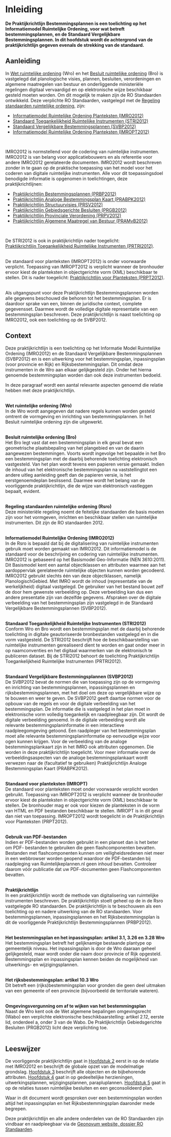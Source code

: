 # Inleiding

**De Praktijkrichtlijn Bestemmingsplannen is een toelichting op het
Informatiemodel Ruimtelijke Ordening, voor wat betreft bestemmingsplannen, en de
Standaard Vergelijkbare Bestemmingsplannen. In dit hoofdstuk wordt de
achtergrond van de praktijkrichtlijn gegeven evenals de strekking van de
standaard.**

## Aanleiding

In <a href='http://wetten.overheid.nl/BWBR0020449' target='_blank'>Wet ruimtelijke ordening</a> (Wro) en het <a href='http://wetten.overheid.nl/BWBR0023798' target='_blank'>Besluit ruimtelijke ordening</a> (Bro)
is vastgelegd dat planologische visies, plannen, besluiten, verordeningen en
algemene maatregelen van bestuur en onderliggende ministeriële regelingen
digitaal vervaardigd en op elektronische wijze beschikbaar gesteld moeten
worden. Om dit mogelijk te maken zijn de RO Standaarden ontwikkeld. Deze verplichte RO Standaarden, vastgelegd met de <a href='http://wetten.overheid.nl/BWBR0031829' target='_blank'>Regeling
standaarden ruimtelijke ordening</a>, zijn:  

<ul><li><a href='https://docs.geostandaarden.nl/ro/imro' target='_blank'> Informatiemodel Ruimtelijke Ordening Planteksten (IMRO2012)</a></li> 
<li><a href='https://docs.geostandaarden.nl/ro/stri' target='_blank'>Standaard Toegankelijkheid Ruimtelijke Instrumenten (STRI2012)</a></li> 
<li><a href='https://docs.geostandaarden.nl/ro/svbp' target='_blank'>Standaard Vergelijkbare Bestemmingsplannen (SVBP2012)</a></li>
<li><a href='https://docs.geostandaarden.nl/ro/imropt' target='_blank'> Informatiemodel Ruimtelijke Ordening Planteksten (IMROPT2012)</a></li>
</ul>
<br/>

IMRO2012 is normstellend voor de codering van ruimtelijke instrumenten. IMRO2012
is van belang voor applicatiebouwers en als referentie voor andere IMRO2012
gerelateerde documenten. IMRO2012 wordt beschreven zonder in te gaan op de
praktische toepassing van het model voor het coderen van digitale ruimtelijke
instrumenten. Alle voor dit toepassingsdoel benodigde informatie is opgenomen in
toelichtingen, deze praktijkrichtlijnen:  

<ul><li><a href='https://docs.geostandaarden.nl/ro/bp2012/' target='_blank'>Praktijkrichtlijn Bestemmingsplannen (PRBP2012)</a></li>
<li><a href='https://docs.geostandaarden.nl/ro/abpk2012/' target='_blank'>Praktijkrichtlijn Analoge Bestemmingsplan Kaart (PRABPK2012)</a></li>
<li><a href='https://docs.geostandaarden.nl/ro/sv2012/' target='_blank'>Praktijkrichtlijn Structuurvisies (PRSV2012)</a></li>
<li><a href='https://docs.geostandaarden.nl/ro/gb2012/' target='_blank'>Praktijkrichtlijn Gebiedsgerichte Besluiten (PRGB2012)</a></li>
<li><a href='https://docs.geostandaarden.nl/ro/pv2012/' target='_blank'>Praktijkrichtlijn Provinciale Verordening (PRPV2012)</a></li>
<li><a href='https://docs.geostandaarden.nl/ro/amvb2012/' target='_blank'>Praktijkrichtlijn Algemene Maatregel van Bestuur (PRAMvB2012)</a></li>
</ul><br/>

De STRI2012 is ook in praktijkrichtlijn nader toegelicht:<br/>
<a href='https://docs.geostandaarden.nl/ro/tri2012' target='_blank'>Praktijkrichtlijn Toegankelijkheid Ruimtelijke Instrumenten (PRTRI2012)</a>.
<br/><br/>

De standaard voor planteksten (IMROPT2012) is onder voorwaarde verplicht.
Toepassing van IMROPT2012 is verplicht wanneer de bronhouder ervoor kiest de
planteksten in objectgerichte vorm (XML) beschikbaar te stellen. Dit is nader toegelicht: 
<a href='https://docs.geostandaarden.nl/ro/pt2012/' target='_blank'>Praktijkrichtlijn voor Planteksten (PRPT2012)</a>.
<br/><br/>

Als uitgangspunt voor deze Praktijkrichtlijn Bestemmingsplannen worden alle gegevens
beschouwd die behoren tot het bestemmingsplan. Er is daardoor sprake van een,
binnen de juridische context, complete gegevensset. Daarmee wordt de volledige
digitale representatie van een bestemmingsplan beschreven. Deze
praktijkrichtlijn is naast toelichting op IMRO2012, ook een toelichting op de
SVBP2012.

## Context

Deze praktijkrichtlijn is een toelichting op het Informatie Model Ruimtelijke
Ordening (IMRO2012) en de Standaard Vergelijkbare Bestemmingsplannen (SVBP2012)
en is een uitwerking voor het bestemmingsplan, inpassingsplan (voor provincie en
Rijk) en Rijksbestemmingsplan. Dit omdat deze instrumenten in de Wro aan elkaar
gelijkgesteld zijn. Onder het hierna genoemde bestemmingsplan worden dan ook
deze instrumenten bedoeld.

In deze paragraaf wordt een aantal relevante aspecten genoemd die relatie hebben
met deze praktijkrichtlijn.
<br/><br/>

**Wet ruimtelijke ordening (Wro)**  
In de Wro wordt aangegeven dat nadere regels kunnen worden gesteld omtrent de
vormgeving en inrichting van bestemmingsplannen. In het Besluit ruimtelijke
ordening zijn die uitgewerkt.
<br/><br/>

**Besluit ruimtelijke ordening (Bro)**  
Het Bro legt vast dat een bestemmingsplan in elk geval bevat een geometrische
plaatsbepaling van het plangebied en van de daarin aangewezen bestemmingen.
Voorts wordt ingevolge het bepaalde in het Bro een bestemmingsplan met de
daarbij behorende toelichting elektronisch vastgesteld. Van het plan wordt
tevens een papieren versie gemaakt. Indien de inhoud van het elektronische
bestemmingsplan na vaststellingtot een andere uitleg aanleiding geeft dan de
papieren versie, is het eerstgenoemdeplan beslissend. Daarmee wordt het belang
van de voorliggende praktijkrichtlijn, die de wijze van elektronisch vastleggen
bepaalt, evident.
<br/><br/>

**Regeling standaarden ruimtelijke ordening (Rsro)**  
Deze ministeriële regeling noemt de feitelijke standaarden die basis moeten zijn
voor het vormgeven, inrichten en beschikbaar stellen van ruimtelijke
instrumenten. Dit zijn de RO standaarden 2012.
<br/><br/>

**Informatiemodel Ruimtelijke Ordening (IMRO2012)**  
In de Rsro is bepaald dat bij de digitalisering van ruimtelijke instrumenten
gebruik moet worden gemaakt van IMRO2012. Dit informatiemodel is de standaard
voor de beschrijving en codering van ruimtelijke instrumenten. IMRO2012 is
gebaseerd op het Basismodel Geo-Informatie (NEN 3610:2011). Dit Basismodel
kent een aantal objectklassen en attributen waarmee aan het aardoppervlak
gerelateerde ruimtelijke objecten kunnen worden gecodeerd. IMRO2012 gebruikt
slechts één van deze objectklassen, namelijk PlanologischGebied.
Met IMRO wordt de inhoud (representatie van de werkelijkheid) digitaal
vastgelegd. De gebruiker van het bestand bouwt zelf de door hem gewenste
verbeelding op. Deze verbeelding kan dus een andere presentatie zijn van
dezelfde gegevens. Afspraken over de digitale verbeelding van het
bestemmingsplan zijn vastgelegd in de Standaard Vergelijkbare Bestemmingsplannen
(SVBP2012).
<br/><br/>

**Standaard Toegankelijkheid Ruimtelijke Instrumenten (STRI2012)**  
Conform Wro en Bro wordt een bestemmingsplan met de daarbij behorende
toelichting in digitale geautoriseerde bronbestanden vastgelegd en in die vorm
vastgesteld. De STRI2012 beschrijft hoe de beschikbaarstelling van ruimtelijke
instrumenten gerealiseerd dient te worden en gaat onder meer in op
naamconventies en het digitaal waarmerken van de elektronisch te publiceren
dataset. Bij de STRI2012 behoort de toelichting Praktijkrichtlijn
Toegankelijkheid Ruimtelijke Instrumenten (PRTRI2012).
<br/><br/>

**Standaard Vergelijkbare Bestemmingsplannen (SVBP2012)**  
De SVBP2012 bevat de normen die van toepassing zijn op de vormgeving en
inrichting van bestemmingsplannen, inpassingsplannen en rijksbestemmingsplannen,
met het doel om deze op vergelijkbare wijze op te bouwen en weer te geven. De
SVBP2012 geeft daartoe normen voor de opbouw van de regels en voor de digitale
verbeelding van het bestemmingsplan.
De informatie die is vastgelegd in het plan moet in elektronische vorm volledig
toegankelijk en raadpleegbaar zijn. Dit wordt de digitale verbeelding genoemd.
In de digitale verbeelding wordt alle relevante bestemmingsplaninformatie in een
interactieve raadpleegomgeving getoond. Een raadpleger van het bestemmingsplan
moet alle relevante bestemmingsplaninformatie op eenvoudige wijze voor ogen
kunnen krijgen.
Voor de verbeelding van de analoge bestemmingsplankaart zijn in het IMRO ook
attributen opgenomen. Die worden in deze praktijkrichtlijn toegelicht. Voor meer
informatie over de verbeeldingsaspecten van de analoge bestemmingsplankaart
wordt verwezen naar de (facultatief te gebruiken) Praktijkrichtlijn Analoge
Bestemmingsplan Kaart (PRABPK2012).
<br/><br/>

**Standaard voor planteksten (IMROPT)**  
De standaard voor planteksten moet onder voorwaarde verplicht worden gebruikt.
Toepassing van IMROPT2012 is verplicht wanneer de bronhouder ervoor kiest de
planteksten in objectgerichte vorm (XML) beschikbaar te stellen. De bronhouder
mag er ook voor kiezen de planteksten in de vorm van HTML en PDF bestanden
beschikbaar te stellen. IMROPT is in dit geval dan niet van toepassing.
IMROPT2012 wordt toegelicht in de Praktijkrichtlijn voor Planteksten (PRPT2012).
<br/><br/>

**Gebruik van PDF-bestanden**  
Indien er PDF-bestanden worden gebruikt in een planset dan is het beter om PDF-
bestanden te gebruiken die geen flashcomponenten bevatten. Bestanden met
flashcomponenten kunnen om veiligheidsredenen niet meer in een webbrowser worden
geopend waardoor de PDF-bestanden bij raadpleging van Ruimtelijkeplannen.nl geen
inhoud bevatten.
Controleer daarom vóór publicatie dat uw PDF-documenten geen Flashcomponenten
bevatten.
<br/><br/>

**Praktijkrichtlijn**  
In een praktijkrichtlijn wordt de methode van digitalisering van ruimtelijke
instrumenten beschreven. De praktijkrichtlijn stoelt geheel op de in de Rsro
vastgelegde RO standaarden. De praktijkrichtlijn is te beschouwen als een
toelichting op en nadere uitwerking van de RO standaarden. Voor
bestemmingsplannen, inpassingsplannen en het Rijksbestemmingsplan is dit de
voorliggende Praktijkrichtlijn Bestemmingsplannen (PRBP2012).
<br/><br/>

**Het bestemmingsplan en het inpassingsplan: artikel 3.1, 3.26 en 3.28 Wro**  
Het bestemmingsplan betreft het gelijknamige bestaande plantype op gemeentelijk
niveau. Het inpassingsplan is door de Wro daaraan geheel gelijkgesteld, maar
wordt onder die naam door provincie of Rijk opgesteld. Bestemmingsplan en
inpassingsplan kennen beiden de mogelijkheid van uitwerkings- en
wijzigingsplannen.
<br/><br/>

**Het rijksbestemmingsplan: artikel 10.3 Wro**  
Dit betreft een (rijks)bestemmingsplan voor gronden die geen deel uitmaken van
een gemeente of een provincie (bijvoorbeeld de territoriale wateren).
<br/><br/>

**Omgevingsvergunning om af te wijken van het bestemmingsplan**  
Naast de Wro kent ook de Wet algemene bepalingen omgevingsrecht (Wabo) een
verplichte elektronische beschikbaarstelling: artikel 2.12, eerste lid,
onderdeel a, onder 3 van de Wabo. De Praktijkrichtlijn Gebiedsgerichte Besluiten
(PRGB2012) licht deze verplichting toe.
<br/><br/>

## Leeswijzer

De voorliggende praktijkrichtlijn gaat in [Hoofdstuk 2](#H02) eerst in op de relatie met
IMRO2012 en beschrijft de globale opzet van de modelmatige grondslag. [Hoofdstuk
3](#H03) beschrijft alle objecten en de bijbehorende attributen. [Hoofdstuk 4](#H04) gaat in
op gedeeltelijke herzieningen, uitwerkingsplannen, wijzigingsplannen,
parapluplannen. [Hoofdstuk 5](#H05) gaat in op de relaties tussen ruimtelijke besluiten
en een geconsolideerd plan.

Waar in dit document wordt gesproken over een bestemmingsplan worden altijd het
inpassingsplan en het Rijksbestemmingsplan daaronder mede begrepen.

Deze praktijkrichtlijn en alle andere onderdelen van de RO Standaarden zijn vindbaar en raadpleegbaar via de <a href='https://www.geonovum.nl/geo-standaarden/ro-standaarden-ruimtelijke-ordening' target='_blank'>Geonovum website, dossier RO Standaarden</a>. 
